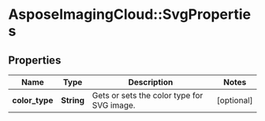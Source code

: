 # AsposeImagingCloud::SvgProperties

## Properties
Name | Type | Description | Notes
------------ | ------------- | ------------- | -------------
**color_type** | **String** | Gets or sets the color type for SVG image. | [optional] 


